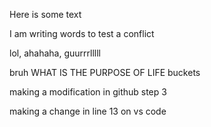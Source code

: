 Here is some text

I am writing words to test a conflict

lol, ahahaha, guurrrlllll

bruh
WHAT IS THE PURPOSE OF LIFE
buckets

making a modification in github step 3

making a change in line 13 on vs code
